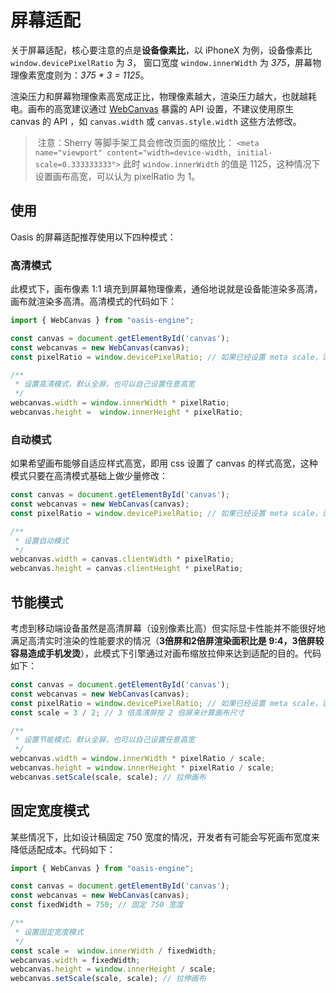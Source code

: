 # 屏幕适配

关于屏幕适配，核心要注意的点是**设备像素比**，以 iPhoneX 为例，设备像素比 `window.devicePixelRatio` 为 *3*， 窗口宽度 `window.innerWidth` 为 *375*，屏幕物理像素宽度则为：_375 * 3 = 1125_。

渲染压力和屏幕物理像素高宽成正比，物理像素越大，渲染压力越大，也就越耗电。画布的高宽建议通过 [WebCanvas](${book.api}classes/rhi_webgl.webcanvas.html) 暴露的 API 设置，不建议使用原生 canvas 的 API ，如 `canvas.width` 或 `canvas.style.width` 这些方法修改。

>️ 注意：Sherry 等脚手架工具会修改页面的缩放比：
`<meta name="viewport" content="width=device-width, initial-scale=0.333333333">`
此时 `window.innerWidth` 的值是 1125，这种情况下设置画布高宽，可以认为 pixelRatio 为 1。


## 使用

Oasis 的屏幕适配推荐使用以下四种模式：

### 高清模式

此模式下，画布像素 1:1 填充到屏幕物理像素，通俗地说就是设备能渲染多高清，画布就渲染多高清。高清模式的代码如下：

```typescript
import { WebCanvas } from "oasis-engine";

const canvas = document.getElementById('canvas');
const webcanvas = new WebCanvas(canvas);
const pixelRatio = window.devicePixelRatio; // 如果已经设置 meta scale，请设置为 1

/**
 * 设置高清模式，默认全屏，也可以自己设置任意高宽
 */
webcanvas.width = window.innerWidth * pixelRatio;
webcanvas.height =  window.innerHeight * pixelRatio;
```

### 自动模式

如果希望画布能够自适应样式高宽，即用 css 设置了 canvas 的样式高宽，这种模式只要在高清模式基础上做少量修改：

```typescript
const canvas = document.getElementById('canvas');
const webcanvas = new WebCanvas(canvas);
const pixelRatio = window.devicePixelRatio; // 如果已经设置 meta scale，请设置为 1

/**
 * 设置自动模式
 */
webcanvas.width = canvas.clientWidth * pixelRatio;
webcanvas.height = canvas.clientHeight * pixelRatio;
```

## 节能模式

考虑到移动端设备虽然是高清屏幕（设别像素比高）但实际显卡性能并不能很好地满足高清实时渲染的性能要求的情况（**3倍屏和2倍屏渲染面积比是 9:4，3倍屏较容易造成手机发烫**），此模式下引擎通过对画布缩放拉伸来达到适配的目的。代码如下：

```typescript
const canvas = document.getElementById('canvas');
const webcanvas = new WebCanvas(canvas);
const pixelRatio = window.devicePixelRatio; // 如果已经设置 meta scale，请设置为 1
const scale = 3 / 2; // 3 倍高清屏按 2 倍屏来计算画布尺寸

/**
 * 设置节能模式，默认全屏，也可以自己设置任意高宽
 */
webcanvas.width = window.innerWidth * pixelRatio / scale;
webcanvas.height = window.innerHeight * pixelRatio / scale;
webcanvas.setScale(scale, scale); // 拉伸画布
```

## 固定宽度模式

某些情况下，比如设计稿固定 750 宽度的情况，开发者有可能会写死画布宽度来降低适配成本。代码如下：

```typescript
import { WebCanvas } from "oasis-engine";

const canvas = document.getElementById('canvas');
const webcanvas = new WebCanvas(canvas);
const fixedWidth = 750; // 固定 750 宽度

/**
 * 设置固定宽度模式
 */
const scale =  window.innerWidth / fixedWidth;
webcanvas.width = fixedWidth;
webcanvas.height = window.innerHeight / scale;
webcanvas.setScale(scale, scale); // 拉伸画布
```
